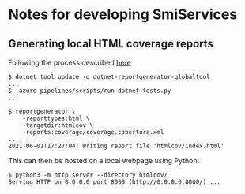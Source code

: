 # Notes for developing SmiServices

## Generating local HTML coverage reports

Following the process described [here](https://docs.microsoft.com/en-us/dotnet/core/testing/unit-testing-code-coverage?tabs=linux#generate-reports)

```console
$ dotnet tool update -g dotnet-reportgenerator-globaltool
...
$ .azure-pipelines/scripts/run-dotnet-tests.py
...

$ reportgenerator \
    -reporttypes:html \
    -targetdir:htmlcov \
    -reports:coverage/coverage.cobertura.xml
...
2021-06-01T17:27:04: Writing report file 'htmlcov/index.html'
```

This can then be hosted on a local webpage using Python:

```console
$ python3 -m http.server --directory htmlcov/
Serving HTTP on 0.0.0.0 port 8000 (http://0.0.0.0:8000/) ...
```
